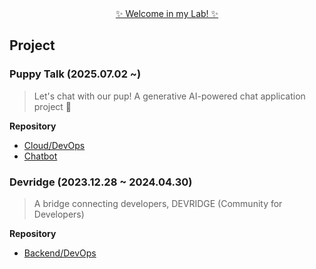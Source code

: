 <div align=center> <a href="https://github.com/ellie-playground">✨ Welcome in my Lab! ✨</a> </div>

## Project
### Puppy Talk (2025.07.02 ~)
> Let's chat with our pup! A generative AI-powered chat application project 🐾
>
**Repository**
* [Cloud/DevOps](https://github.com/puppy-talk/puppy-talk-server)
* [Chatbot](https://github.com/puppy-talk/puppy-talk-llm)
### Devridge (2023.12.28 ~ 2024.04.30)
> A bridge connecting developers, DEVRIDGE (Community for Developers)
>  
**Repository**
* [Backend/DevOps](https://github.com/devridge-team-project/devridge-server)
